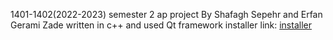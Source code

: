 1401-1402(2022-2023) semester 2 ap project
By Shafagh Sepehr and Erfan Gerami Zade
written in c++ and used Qt framework
installer link: <a href="https://drive.google.com/u/0/uc?id=1evrNLptveUOYHyA26TzQSwRCSe1h9g7u&export=download">installer</a>
